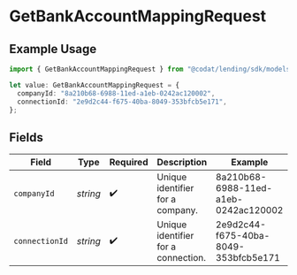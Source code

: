 # GetBankAccountMappingRequest

## Example Usage

```typescript
import { GetBankAccountMappingRequest } from "@codat/lending/sdk/models/operations";

let value: GetBankAccountMappingRequest = {
  companyId: "8a210b68-6988-11ed-a1eb-0242ac120002",
  connectionId: "2e9d2c44-f675-40ba-8049-353bfcb5e171",
};
```

## Fields

| Field                                | Type                                 | Required                             | Description                          | Example                              |
| ------------------------------------ | ------------------------------------ | ------------------------------------ | ------------------------------------ | ------------------------------------ |
| `companyId`                          | *string*                             | :heavy_check_mark:                   | Unique identifier for a company.     | 8a210b68-6988-11ed-a1eb-0242ac120002 |
| `connectionId`                       | *string*                             | :heavy_check_mark:                   | Unique identifier for a connection.  | 2e9d2c44-f675-40ba-8049-353bfcb5e171 |